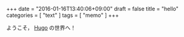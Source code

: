 +++
date = "2016-01-16T13:40:06+09:00"
draft = false
title = "hello"
categories = [ "text" ]
tags = [ "memo" ]
+++

ようこそ， [Hugo](http://gohugo.io/) の世界へ！

